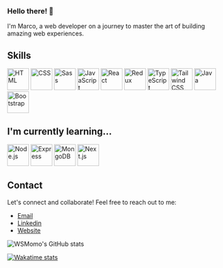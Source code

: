 ### Hello there! 👋 
I'm Marco, a web developer on a journey to master the art of building amazing web experiences. 

## Skills 
<div>
	<img height="50" src="https://skillicons.dev/icons?i=html" alt="HTML" title="HTML"/>
	<img height="50" src="https://skillicons.dev/icons?i=css" alt="CSS" title="CSS"/>
	<img height="50" src="https://skillicons.dev/icons?i=sass" alt="Sass" title="Sass"/>
	<img height="50" src="https://skillicons.dev/icons?i=js" alt="JavaScript" title="JavaScript"/>
	<img height="50" src="https://skillicons.dev/icons?i=react" alt="React" title="React"/>
	<img height="50" src="https://skillicons.dev/icons?i=redux" alt="Redux" title="Redux"/>
	<img height="50" src="https://skillicons.dev/icons?i=ts" alt="TypeScript" title="TypeScript"/>
	<img height="50" src="https://skillicons.dev/icons?i=tailwind" alt="Tailwind CSS" title="Tailwind"/>
	<img height="50" src="https://skillicons.dev/icons?i=java" alt="Java" title="Java"/>
	<img height="50" src="https://skillicons.dev/icons?i=bootstrap" alt="Bootstrap" title="Bootstrap"/>
</div>

## I'm currently learning...
<div>
	<img height="50" src="https://skillicons.dev/icons?i=nodejs" alt="Node.js" title="Node.js"/>
	<img height="50" src="https://skillicons.dev/icons?i=express" alt="Express" title="Express"/>
	<img height="50" src="https://skillicons.dev/icons?i=mongodb" alt="MongoDB" title="MongoDB"/>
	<img height="50" src="https://skillicons.dev/icons?i=nextjs" alt="Next.js" title="Next.js"/>
</div>
	
</div>

## Contact
Let's connect and collaborate! Feel free to reach out to me:

- [Email](mailto:momomarcoj@gmail.com)
- [Linkedin](https://www.linkedin.com/in/marco-momo-61b08a159/?original_referer=https%3A%2F%2Fwsmomo.github.io%2F)
- [Website](https://wsmomo.github.io/Portfolio-Marco-Momo/)

![WSMomo's GitHub stats](https://github-readme-stats.vercel.app/api?username=wsmomo&theme=github_dark&hide=prs,issues,contribs&show_icons=true)

<!-- ![Top Langs](https://github-readme-stats.vercel.app/api/top-langs/?username=wsmomo&layout=donut&theme=github_dark) -->

[![Wakatime stats](https://github-readme-stats.vercel.app/api/wakatime?username=wsmomo&theme=github_dark)](https://wakatime.com/@wsmomo)

<!--
## 🏆 GitHub Trophies

![](https://github-profile-trophy.vercel.app/?username=wsmomo&theme=chalk&no-frame=true&no-bg=true&margin-w=4)

---
-->
<!-- [![](https://visitcount.itsvg.in/api?id=wsmomo&label=Profile%20Views&color=12&pretty=true)](https://visitcount.itsvg.in) -->
